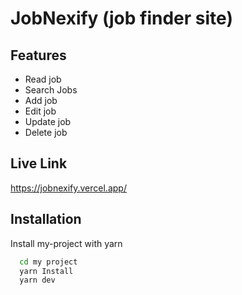 # JobNexify (job finder site)



## Features

- Read job
- Search Jobs
- Add job
- Edit job
- Update job
- Delete job

## Live Link
https://jobnexify.vercel.app/

## Installation

Install my-project with yarn
```bash
  cd my project
  yarn Install
  yarn dev
```
    

